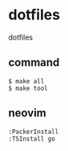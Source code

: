 # dotfiles

dotfiles

## command 

```
$ make all 
$ make tool 
```

## neovim

```
:PackerInstall
:TSInstall go
```
